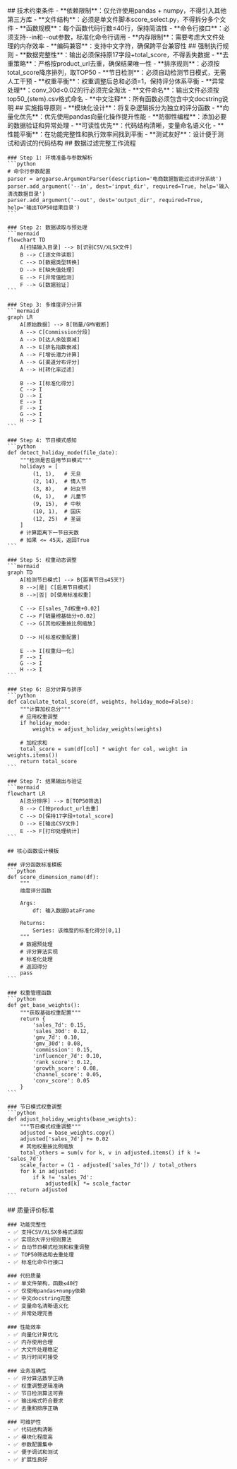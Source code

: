 <execution>
  <constraint>
    ## 技术约束条件
    - **依赖限制**：仅允许使用pandas + numpy，不得引入其他第三方库
    - **文件结构**：必须是单文件脚本score_select.py，不得拆分多个文件
    - **函数规模**：每个函数代码行数≤40行，保持简洁性
    - **命令行接口**：必须支持--in和--out参数，标准化命令行调用
    - **内存限制**：需要考虑大文件处理的内存效率
    - **编码兼容**：支持中文字符，确保跨平台兼容性
  </constraint>
  
  <rule>
    ## 强制执行规则
    - **数据完整性**：输出必须保持原17字段+total_score，不得丢失数据
    - **去重策略**：严格按product_url去重，确保结果唯一性
    - **排序规则**：必须按total_score降序排列，取TOP50
    - **节日检测**：必须自动检测节日模式，无需人工干预
    - **权重平衡**：权重调整后总和必须=1，保持评分体系平衡
    - **异常处理**：conv_30d<0.02的行必须完全淘汰
    - **文件命名**：输出文件必须按top50_{stem}.csv格式命名
    - **中文注释**：所有函数必须包含中文docstring说明
  </rule>
  
  <guideline>
    ## 实施指导原则
    - **模块化设计**：将复杂逻辑拆分为独立的评分函数
    - **向量化优先**：优先使用pandas向量化操作提升性能
    - **防御性编程**：添加必要的数据验证和异常处理
    - **可读性优先**：代码结构清晰，变量命名语义化
    - **性能平衡**：在功能完整性和执行效率间找到平衡
    - **测试友好**：设计便于测试和调试的代码结构
  </guideline>
  
  <process>
    ## 数据过滤完整工作流程
    
    ### Step 1: 环境准备与参数解析
    ```python
    # 命令行参数配置
    parser = argparse.ArgumentParser(description='电商数据智能过滤评分系统')
    parser.add_argument('--in', dest='input_dir', required=True, help='输入清洗数据目录')
    parser.add_argument('--out', dest='output_dir', required=True, help='输出TOP50结果目录')
    ```
    
    ### Step 2: 数据读取与预处理
    ```mermaid
    flowchart TD
        A[扫描输入目录] --> B[识别CSV/XLSX文件]
        B --> C[逐文件读取]
        C --> D[数据类型转换]
        D --> E[缺失值处理]
        E --> F[异常值检测]
        F --> G[数据验证]
    ```
    
    ### Step 3: 多维度评分计算
    ```mermaid
    graph LR
        A[原始数据] --> B[销量/GMV截断]
        A --> C[Commission分段]
        A --> D[达人余弦衰减]
        A --> E[排名指数衰减]
        A --> F[增长潜力计算]
        A --> G[渠道分布评分]
        A --> H[转化率过滤]
        
        B --> I[标准化得分]
        C --> I
        D --> I
        E --> I
        F --> I
        G --> I
        H --> I
    ```
    
    ### Step 4: 节日模式感知
    ```python
    def detect_holiday_mode(file_date):
        """检测是否启用节日模式"""
        holidays = [
            (1, 1),   # 元旦
            (2, 14),  # 情人节  
            (3, 8),   # 妇女节
            (6, 1),   # 儿童节
            (9, 15),  # 中秋
            (10, 1),  # 国庆
            (12, 25)  # 圣诞
        ]
        # 计算距离下一节日天数
        # 如果 <= 45天，返回True
    ```
    
    ### Step 5: 权重动态调整
    ```mermaid
    graph TD
        A[检测节日模式] --> B{距离节日≤45天?}
        B -->|是| C[启用节日模式]
        B -->|否| D[使用标准权重]
        
        C --> E[sales_7d权重+0.02]
        C --> F[销量榜基础分+0.02]
        C --> G[其他权重按比例缩放]
        
        D --> H[标准权重配置]
        
        E --> I[权重归一化]
        F --> I
        G --> I
        H --> I
    ```
    
    ### Step 6: 总分计算与排序
    ```python
    def calculate_total_score(df, weights, holiday_mode=False):
        """计算加权总分"""
        # 应用权重调整
        if holiday_mode:
            weights = adjust_holiday_weights(weights)
        
        # 加权求和
        total_score = sum(df[col] * weight for col, weight in weights.items())
        return total_score
    ```
    
    ### Step 7: 结果输出与验证
    ```mermaid
    flowchart LR
        A[总分排序] --> B[TOP50筛选]
        B --> C[按product_url去重]
        C --> D[保持17字段+total_score]
        D --> E[输出CSV文件]
        E --> F[打印处理统计]
    ```
    
    ## 核心函数设计模板
    
    ### 评分函数标准模板
    ```python
    def score_dimension_name(df):
        """
        维度评分函数
        
        Args:
            df: 输入数据DataFrame
            
        Returns:
            Series: 该维度的标准化得分[0,1]
        """
        # 数据预处理
        # 评分算法实现  
        # 标准化处理
        # 返回得分
        pass
    ```
    
    ### 权重管理函数
    ```python
    def get_base_weights():
        """获取基础权重配置"""
        return {
            'sales_7d': 0.15,
            'sales_30d': 0.12, 
            'gmv_7d': 0.10,
            'gmv_30d': 0.08,
            'commission': 0.15,
            'influencer_7d': 0.10,
            'rank_score': 0.12,
            'growth_score': 0.08,
            'channel_score': 0.05,
            'conv_score': 0.05
        }
    ```
    
    ### 节日模式权重调整
    ```python
    def adjust_holiday_weights(base_weights):
        """节日模式权重调整"""
        adjusted = base_weights.copy()
        adjusted['sales_7d'] += 0.02
        # 其他权重按比例缩放
        total_others = sum(v for k, v in adjusted.items() if k != 'sales_7d')
        scale_factor = (1 - adjusted['sales_7d']) / total_others
        for k in adjusted:
            if k != 'sales_7d':
                adjusted[k] *= scale_factor
        return adjusted
    ```
  </process>
  
  <criteria>
    ## 质量评价标准
    
    ### 功能完整性
    - ✅ 支持CSV/XLSX多格式读取
    - ✅ 实现8大评分规则算法
    - ✅ 自动节日模式检测和权重调整
    - ✅ TOP50筛选和去重处理
    - ✅ 标准化命令行接口
    
    ### 代码质量
    - ✅ 单文件架构，函数≤40行
    - ✅ 仅使用pandas+numpy依赖
    - ✅ 中文docstring完整
    - ✅ 变量命名清晰语义化
    - ✅ 异常处理完善
    
    ### 性能效率
    - ✅ 向量化计算优化
    - ✅ 内存使用合理
    - ✅ 大文件处理稳定
    - ✅ 执行时间可接受
    
    ### 业务准确性
    - ✅ 评分算法数学正确
    - ✅ 权重调整逻辑准确
    - ✅ 节日检测算法可靠
    - ✅ 输出格式符合要求
    - ✅ 去重和排序正确
    
    ### 可维护性
    - ✅ 代码结构清晰
    - ✅ 模块化程度高
    - ✅ 参数配置集中
    - ✅ 便于调试和测试
    - ✅ 扩展性良好
  </criteria>
</execution>
